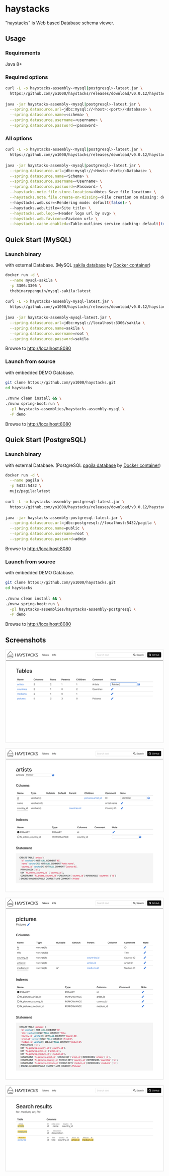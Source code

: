 # haystacks
"haystacks" is Web based Database schema viewer.


## Usage


### Requirements
Java 8+


### Required options
```bash
curl -L -o haystacks-assembly-<mysql|postgresql>-latest.jar \
  https://github.com/yo1000/haystacks/releases/download/v0.0.12/haystacks-assembly-<mysql|postgresql>-0.0.12.jar

java -jar haystacks-assembly-<mysql|postgresql>-latest.jar \
  --spring.datasource.url=jdbc:mysql://<host>:<port>/<database> \
  --spring.datasource.name=<schema> \
  --spring.datasource.username=<username> \
  --spring.datasource.password=<password>
```


### All options
```bash
curl -L -o haystacks-assembly-<mysql|postgresql>-latest.jar \
  https://github.com/yo1000/haystacks/releases/download/v0.0.12/haystacks-assembly-<mysql|postgresql>-0.0.12.jar

java -jar haystacks-assembly-<mysql|postgresql>-latest.jar \
  --spring.datasource.url=jdbc:mysql://<Host>:<Port>/<Database> \
  --spring.datasource.name=<Schema> \
  --spring.datasource.username=<Username> \
  --spring.datasource.password=<Password> \
  --haystacks.note.file.store-location=<Notes Save file location> \
  --haystacks.note.file.create-on-missing=<File creation on missing: default(true)> \
  --haystacks.web.ssr=<Rendering mode: default(false)> \
  --haystacks.web.title=<Site title> \
  --haystacks.web.logo=<Header logo url by svg> \
  --haystacks.web.favicon=<Favicon url> \
  --haystacks.cache.enabled=<Table-outlines service caching: default(true)>
```


## Quick Start (MySQL)


### Launch binary
with external Database. (MySQL [sakila database](https://dev.mysql.com/doc/sakila/en/) by [Docker container](https://hub.docker.com/r/thebinarypenguin/mysql-sakila/))

```bash
docker run -d \
  --name mysql-sakila \
  -p 3306:3306 \
  thebinarypenguin/mysql-sakila:latest

curl -L -o haystacks-assembly-mysql-latest.jar \
  https://github.com/yo1000/haystacks/releases/download/v0.0.12/haystacks-assembly-mysql-0.0.12.jar

java -jar haystacks-assembly-mysql-latest.jar \
  --spring.datasource.url=jdbc:mysql://localhost:3306/sakila \
  --spring.datasource.name=sakila \
  --spring.datasource.username=root \
  --spring.datasource.password=sakila
```

Browse to [http://localhost:8080](http://localhost:8080)


### Launch from source
with embedded DEMO Database.

```bash
git clone https://github.com/yo1000/haystacks.git
cd haystacks

./mvnw clean install && \
./mvnw spring-boot:run \
  -pl haystacks-assemblies/haystacks-assembly-mysql \
  -P demo
```

Browse to [http://localhost:8080](http://localhost:8080)


## Quick Start (PostgreSQL)


### Launch binary
with external Database. (PostgreSQL [pagila database](http://pgfoundry.org/frs/?group_id=1000150&release_id=998#pagila-pagila-title-content) by [Docker container](https://hub.docker.com/r/mujz/pagila/))

```bash
docker run -d \
  --name pagila \
  -p 5432:5432 \
  mujz/pagila:latest

curl -L -o haystacks-assembly-postgresql-latest.jar \
  https://github.com/yo1000/haystacks/releases/download/v0.0.12/haystacks-assembly-postgresql-0.0.12.jar

java -jar haystacks-assembly-postgresql-latest.jar \
  --spring.datasource.url=jdbc:postgresql://localhost:5432/pagila \
  --spring.datasource.name=public \
  --spring.datasource.username=root \
  --spring.datasource.password=admin
```

Browse to [http://localhost:8080](http://localhost:8080)


### Launch from source
with embedded DEMO Database.

```bash
git clone https://github.com/yo1000/haystacks.git
cd haystacks

./mvnw clean install && \
./mvnw spring-boot:run \
  -pl haystacks-assemblies/haystacks-assembly-postgresql \
  -P demo
```

Browse to [http://localhost:8080](http://localhost:8080)


## Screenshots
![Screenshot1](docs/screenshots/haystacks-screenshot1.png?raw=true)

![Screenshot2](docs/screenshots/haystacks-screenshot2.png?raw=true)

![Screenshot3](docs/screenshots/haystacks-screenshot3.png?raw=true)

![Screenshot4](docs/screenshots/haystacks-screenshot4.png?raw=true)
